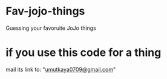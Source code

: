 # Fav-jojo-things
Guessing your favoruite JoJo things
# if you use this code for a thing
mail its link to: "umutkaya0709@gmail.com"

